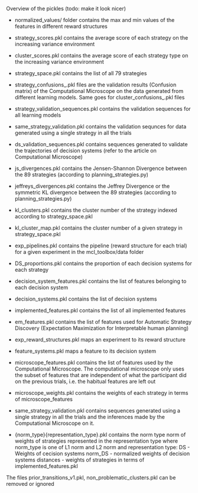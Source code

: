 Overview of the pickles (todo: make it look nicer)

* normalized_values/ folder contains the max and min values of the features in different reward structures

* strategy_scores.pkl contains the average score of each strategy on the increasing variance environment

* cluster_scores.pkl contains the average score of each strategy type on the increasing variance environment
  
* strategy_space.pkl contains the list of all 79 strategies

* strategy_confusions_.pkl files are the validation results (Confusion matrix) of the Computational Microscope on the data generated from different learning models. Same goes for cluster_confusions_.pkl files

* strategy_validation_sequences.pkl contains the validation sequences for all learning models

* same_strategy_validation.pkl contains the validation sequnces for data generated using a single strategy in all the trials

* ds_validation_sequences.pkl contains sequences generated to validate the trajectories of decision systems (refer to the article on Computational Microscope)

* js_divergences.pkl contains the Jensen-Shannon Divergence between the 89 strategies (according to planning_strategies.py)

* jeffreys_divergences.pkl contains the Jeffrey Divergence or the symmetric KL divergence between the 89 strategies (according to planning_strategies.py)

* kl_clusters.pkl contains the cluster number of the strategy indexed according to strategy_space.pkl

* kl_cluster_map.pkl contains the cluster number of a given strategy in strategy_space.pkl

* exp_pipelines.pkl contains the pipeline (reward structure for each trial) for a given experiment in the mcl_toolbox/data folder

* DS_proportions.pkl contains the proportion of each decision systems for each strategy

* decision_system_features.pkl contains the list of features belonging to each decision system

* decision_systems.pkl contains the list of decision systems

* implemented_features.pkl contains the list of all implemented features

* em_features.pkl contains the list of features used for Automatic Strategy Discovery (Expectation Maximization for Interpretable human planning)

* exp_reward_structures.pkl maps an experiment to its reward structure

* feature_systems.pkl maps a feature to its decision system

* microscope_features.pkl contains the list of features used by the Computational Microscope. The computational microscope only uses the subset of features that are independent of what the participant did on the previous trials, i.e. the habitual features are left out

* microscope_weights.pkl contains the weights of each strategy in terms of microscope_features

* same_strategy_validation.pkl contains sequences generated using a single strategy in all the trials and the inferences made by the Computational Microscope on it.

* {norm_type}{representation_type}.pkl contains the norm type norm of weights of strategies represented in the representation type
where norm_type is one of L1 norm and L2 norm and
representation type: 
DS - Weights of cecision systems
norm_DS - normalized weights of decision systems
distances - weights of strategies in terms of implemented_features.pkl

The files prior_transitions_v1.pkl, non_problematic_clusters.pkl can be removed or ignored
